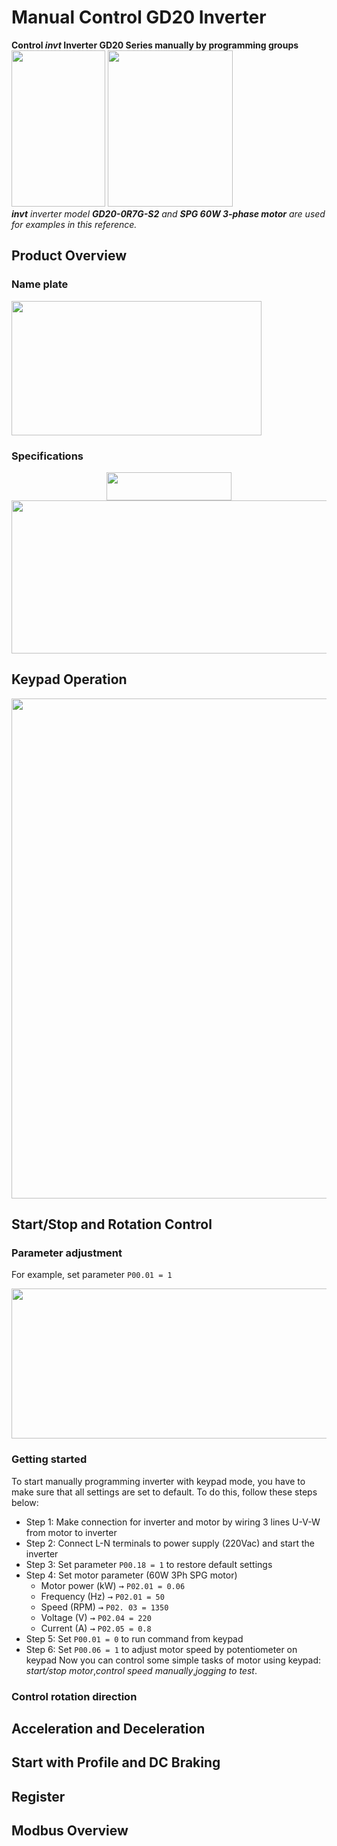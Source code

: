 # Manual Control GD20 Inverter
**Control *invt* Inverter GD20 Series manually by programming groups**  
<img src="https://i.imgur.com/3k4Hsev.jpg" width="150" height="250">
<img src="https://i.imgur.com/robAkFR.png" width="200" height="250">  
***invt** inverter  model **GD20-0R7G-S2** and **SPG 60W 3-phase motor** are used for examples in this reference.*

## Product Overview
### Name plate
<img src="https://i.imgur.com/VqdgyqS.png" width="400" height="215">

### Specifications
<p align="center">
	<img src="https://i.imgur.com/Sxol4Uo.png" width="200" height="45">  
	<img src="https://i.imgur.com/ZLw7K5P.png" width="800" height="245">
</p>

## Keypad Operation
<p align="center">
	<img src="https://i.imgur.com/7zYExoP.png" width="800" height="800">
</p>

## Start/Stop and Rotation Control
### Parameter adjustment
For example, set parameter `P00.01 = 1`  
<p align="center">
	<img src="https://i.imgur.com/KAG9amf.png" width="790" height="240">
</p>

### Getting started
To start manually programming inverter with keypad mode, you have to make sure that all settings are set to default. To do this, follow these steps below:
- Step 1: Make connection for inverter and motor by wiring 3 lines U-V-W from motor to inverter
- Step 2: Connect L-N terminals to power supply (220Vac) and start the inverter
- Step 3: Set parameter `P00.18 = 1` to restore default settings
- Step 4: Set motor parameter (60W 3Ph SPG motor)
	- Motor power (kW) <kbd>→</kbd> `P02.01 = 0.06`
	- Frequency (Hz) <kbd>→</kbd> `P02.01 = 50`
	- Speed (RPM) <kbd>→</kbd> `P02. 03 = 1350`
	- Voltage (V) <kbd>→</kbd> `P02.04 = 220`
	- Current (A) <kbd>→</kbd> `P02.05 = 0.8`
- Step 5: Set `P00.01 = 0` to run command from keypad
- Step 6: Set `P00.06 = 1` to adjust motor speed by potentiometer on keypad
Now you can control some simple tasks of motor using keypad: *start/stop motor*,*control speed manually*,*jogging to test*.

### Control rotation direction


## Acceleration and Deceleration
## Start with Profile and DC Braking
## Register
## Modbus Overview
